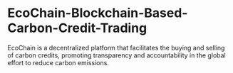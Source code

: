 # EcoChain-Blockchain-Based-Carbon-Credit-Trading
EcoChain is a decentralized platform that facilitates the buying and selling of carbon credits, promoting transparency and accountability in the global effort to reduce carbon emissions.
